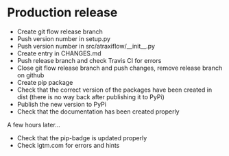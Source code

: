 # Production release

* Create git flow release branch
* Push version number in setup.py
* Push version number in src/atraxiflow/\_\_init\_\_.py
* Create entry in CHANGES.md
* Push release branch and check Travis CI for errors
* Close git flow release branch and push changes, remove release branch on github
* Create pip package
* Check that the correct version of the packages have been created in dist (there is no way back after publishing it to PyPi)
* Publish the new version to PyPi
* Check that the documentation has been created properly

A few hours later...

* Check that the pip-badge is updated properly
* Check lgtm.com for errors and hints 
